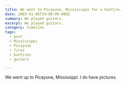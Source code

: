 ```yaml
---
title: We went to Picayune, Mississippi for a bonfire.
date: 2003-01-06T19:00:00.000Z
summary: We played guitars.
excerpt: We played guitars.
category: timeline
tags:
  - post 
  - Mississippi
  - Picayune
  - fires
  - bonfires
  - guitars

---
```


We went up to Picayune, Mississippi. I do have pictures.